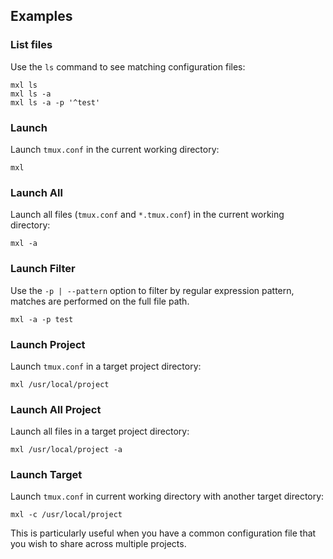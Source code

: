 ## Examples

### List files

Use the `ls` command to see matching configuration files:

```
mxl ls
mxl ls -a
mxl ls -a -p '^test'
```

### Launch

Launch `tmux.conf` in the current working directory:

```
mxl
```

### Launch All

Launch all files (`tmux.conf` and `*.tmux.conf`) in the current working 
directory:

```
mxl -a
```

### Launch Filter

Use the `-p | --pattern` option to filter by regular expression pattern, 
matches are performed on the full file path.

```
mxl -a -p test
```

### Launch Project

Launch `tmux.conf` in a target project directory:

```
mxl /usr/local/project
```

### Launch All Project

Launch all files in a target project directory:

```
mxl /usr/local/project -a
```

### Launch Target

Launch `tmux.conf` in current working directory with another target directory:

```
mxl -c /usr/local/project
```

This is particularly useful when you have a common configuration file that you 
wish to share across multiple projects.
